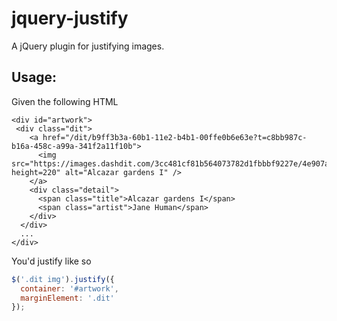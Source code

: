 jquery-justify
==============

A jQuery plugin for justifying images.

## Usage:
Given the following HTML
```
<div id="artwork">
 <div class="dit">
    <a href="/dit/b9ff3b3a-60b1-11e2-b4b1-00ffe0b6e63e?t=c8bb987c-b16a-458c-a99a-341f2a11f10b">
      <img src="https://images.dashdit.com/3cc481cf81b564073782d1fbbbf9227e/4e907ab3a02b4b35/2.jpg?height=220" alt="Alcazar gardens I" />
    </a>
    <div class="detail">
      <span class="title">Alcazar gardens I</span>
      <span class="artist">Jane Human</span>
    </div>
  </div>
  ...
</div>
```

You'd justify like so
```javascript
$('.dit img').justify({
  container: '#artwork',
  marginElement: '.dit'
});
```